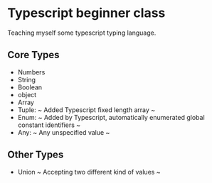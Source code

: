 # Typescript beginner class

Teaching myself some typescript typing language.

## Core Types

- Numbers
- String
- Boolean
- object
- Array
- Tuple: ~ Added Typescript fixed length array ~
- Enum: ~ Added by Typescript, automatically enumerated global constant identifiers ~
- Any: ~ Any unspecified value ~

## Other Types

- Union ~ Accepting two different kind of values ~
